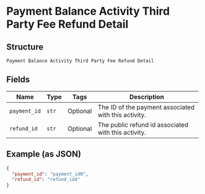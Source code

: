 
# Payment Balance Activity Third Party Fee Refund Detail

## Structure

`Payment Balance Activity Third Party Fee Refund Detail`

## Fields

| Name | Type | Tags | Description |
|  --- | --- | --- | --- |
| `payment_id` | `str` | Optional | The ID of the payment associated with this activity. |
| `refund_id` | `str` | Optional | The public refund id associated with this activity. |

## Example (as JSON)

```json
{
  "payment_id": "payment_id0",
  "refund_id": "refund_id4"
}
```

